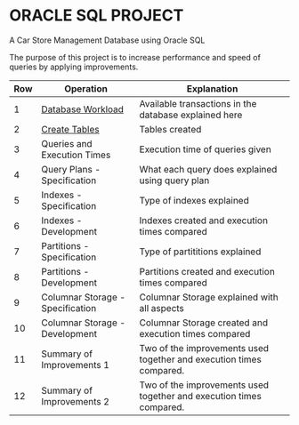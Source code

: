 # ORACLE SQL PROJECT

A Car Store Management Database using Oracle SQL

The purpose of this project is to increase performance and speed of queries by applying improvements.

| Row | Operation                        | Explanation                                                         |
|-----|----------------------------------|---------------------------------------------------------------------|
| 1   | [Database Workload](A-Database_Workload-Specification.pdf)                | Available transactions in the database explained here               |
| 2   | [Create Tables](B-Creating_Tables.pdf)                    | Tables created                                                      |
| 3   | Queries and Execution Times      | Execution time of queries given                                     |
| 4   | Query Plans - Specification      | What each query does explained using query plan                     |
| 5   | Indexes - Specification          | Type of indexes explained                                           |
| 6   | Indexes - Development            | Indexes created and execution times compared                        |
| 7   | Partitions - Specification       | Type of partititions explained                                      |
| 8   | Partitions - Development         | Partitions created and execution times compared                     |
| 9   | Columnar Storage - Specification | Columnar Storage explained with all aspects                         |
| 10  | Columnar Storage - Development   | Columnar Storage created and execution times compared               |
| 11  | Summary of Improvements 1        | Two of the improvements used together and execution times compared. |
| 12  | Summary of Improvements 2        | Two of the improvements used together and execution times compared. |
